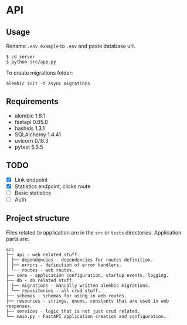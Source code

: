 # API

## Usage

Rename `.env.example` to `.env` and paste database url.

```
$ cd server
$ python src/app.py
```

To create migrations folder:

```
alembic init -t async migrations
```

## Requirements

- alembic 1.8.1
- fastapi 0.85.0
- hashids 1.3.1
- SQLAlchemy 1.4.41
- uvicorn 0.18.3
- pytest 5.3.5

## TODO

- [x] Link endpoint
- [x] Statistics endpoint, clicks route
- [ ] Basic statistics
- [ ] Auth

## Project structure

Files related to application are in the `src` or `tests` directories. Application parts are:

```
src
├── api - web related stuff.
│ ├── dependencies - dependencies for routes definition.
│ ├── errors - definition of error handlers.
│ └── routes - web routes.
├── core - application configuration, startup events, logging.
├── db - db related stuff.
│ ├── migrations - manually written alembic migrations.
│ └── repositories - all crud stuff.
├── schemas - schemas for using in web routes.
├── resources - strings, enums, constants that are used in web responses.
├── services - logic that is not just crud related.
└── main.py - FastAPI application creation and configuration.
```

<!-- ├── models - pydantic models for this application.
│ ├── domain - main models that are used almost everywhere.
│ └── schemas - schemas for using in web routes. -->
